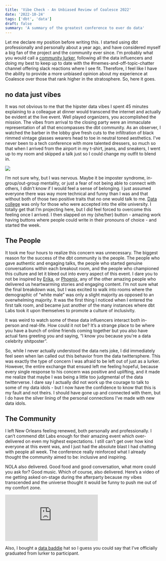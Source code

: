 ```yaml
---
title: 'Vibe Check - An Unbiased Review of Coalesce 2022'
date: '2022-10-24'
tags: ['dbt', 'data']
draft: false
summary: 'A summary of the greatest conference to ever do data'
---
```


Let me declare my position before writing this. I started using dbt professionally and personally about a year ago, and have considered myself a big fan of the project and the community ever since. I’m probably what you would call a [community lurker](https://orbit.love/blog/lets-expand-the-community-builders-dictionary), following all the data influencers and doing my best to keep up to date with the #memes-and-off-topic-chatter channel offering slack reactions where I see fit. Therefore, I feel like I have the ability to provide a more unbiased opinion about my experience at Coalesce over those that rank higher in the stratosphere. So, here it goes.

## no data just vibes

It was not obvious to me that the hipster data vibes I spent 45 minutes
explaining to a colleague at dinner would transcend the internet and actually be
evident at the live event. Well played organizers, you accomplished the mission.
The vibes from arrival to the closing party were an immaculate representation of
all that encompasses the dbt community. As an observer, I watched the barber in
the lobby give fresh cuts to the infiltration of black rimmed vintage glasses
wearers head to toe in neutral toned aesthetics. I’ve never been to a tech
conference with more talented dressers, so much so that when I arrived from the
airport in my t-shirt, jeans, and sneakers, I went up to my room and skipped a
talk just so I could change my outfit to blend in.

<img src="/static/images/coalesce_day1.png" class="object-contain object-center
max-w-[50%] h-auto"/>

I’m not sure why, but I was nervous. Maybe it be imposter syndrome, in-group/out-group mentality, or just a fear of not being able to connect with others, I didn’t know if I would feel a sense of belonging. I just assumed everyone there was way more technical and funny than I was and that without both of those two positive traits that no one would talk to me. [Data college](https://benn.substack.com/p/all-in-one-place) was only for those who were accepted into the elite university. I totally get that I’m projecting here, but I did feel forced to overcome this feeling once I arrived. I then slapped on my (she/her) button - amazing work having buttons where people could write in their pronouns of choice - and started the week.

## The People

It took me four hours to realize this concern was unnecessary. The biggest
reason for the success of the dbt community is the people. The people who gave
authentic and engaging talks, the people who started genuine conversations
within each breakout room, and the people who championed this culture and let it
bleed out into every aspect of this event. I dare you to not be inspired by
[Erika](https://twitter.com/erikapullum/status/1583163485373931520), or [Phoenix](https://twitter.com/MilLacy), any of the other amazing people who delivered us heartwarming
stories and engaging content. I’m not sure what the final breakdown was, but I
was excited to walk into rooms where the demographic of “white male” was only a
slight majority as opposed to an overwhelming majority. It was the first thing I
noticed when I entered the first talk room, and became just another of the many
instances where dbt Labs took it upon themselves to promote a culture of
inclusivity.

It was weird to watch some of these data influencers interact both in-person and real-life. How could it not be? It’s a strange place to be where you have a bunch of online friends coming together but you also have actual fans greeting you and saying, “I know you because you're a data celebrity shitposter”.

So, while I never actually understood the data nets joke, I did immediately feel seen when Ian called out this behavior from the data twittersphere. This was exactly the type of concern I was afraid to be left out of just as a lurker. However, the entire exchange that ensued left me feeling hopeful, because every single response to his concern was positive and uplifting, and it made me realize that maybe I was being a little too judgmental of the data twitterverse. I dare say I actually did not work up the courage to talk to some of my data idols - but I now have the confidence to know that this is my fault and not theirs. I should have gone up and connected with them, but I do have the silver lining of the personal connections I’ve made with new data idols.

## The Community

I left New Orleans feeling renewed, both personally and professionally. I can’t commend dbt Labs enough for their amazing event which over-delivered on even my highest expectations. I still can’t get over how kind everyone at this event was, and I just had the absolute blast I had chatting with people all week. The conference really reinforced what I already thought the community aimed to be: inclusive and inspiring.

NOLA also delivered. Good food and good conversation, what more could you ask
for? Good music. Which of course, also delivered. Here’s a video of me getting
asked on-stage during the afterparty because my vibes transcended and the
universe thought it would be funny to push me out of my comfort zone.

<iframe src="https://www.youtube.com/embed/gFJGU2eJu24" title="YouTube video player" frameborder="0" allow="accelerometer; autoplay; clipboard-write; encrypted-media; gyroscope; picture-in-picture" allowfullscreen class="object-center
max-w-full h-auto"></iframe>

Also, I bought a [data baddie](https://twitter.com/databaddie) hat so I guess you could say that I’ve officially graduated from lurker to participant.
